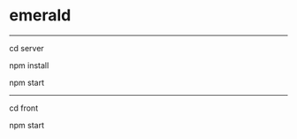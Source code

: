 # emerald


---------------------------

cd server

npm install 

npm start

---------------------------

cd front

npm start
